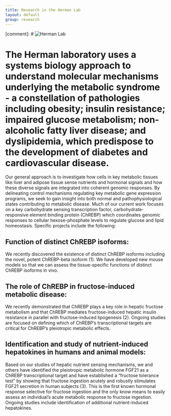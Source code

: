 ```yaml
---
title: Research in the Herman Lab
layout: default
group: research
---
```



[comment]: # <img class="img-fluid mx-auto d-block" src="/static/img/fraseratucsf.jpg" alt="Herman Lab">

# The Herman laboratory uses a systems biology approach to understand molecular mechanisms underlying the metabolic syndrome - a constellation of pathologies including obesity; insulin resistance; impaired glucose metabolism; non-alcoholic fatty liver disease; and dyslipidemia, which predispose to the development of diabetes and cardiovascular disease.

Our general approach is to investigate how cells in key metabolic tissues like liver and adipose tissue sense nutrients and hormonal signals and how these diverse signals are integrated into coherent genomic responses.  By delineating control mechanisms regulating key metabolic gene expression programs, we seek to gain insight into both normal and pathophysiological states contributing to metabolic disease.   Much of our current work focuses on a key carbohydrate sensing transcription factor, carbohydrate-responsive element binding protein (ChREBP) which coordinates genomic responses to cellular hexose-phosphate levels to regulate glucose and lipid homeostasis.  Specific projects include the following: 

## Function of distinct ChREBP isoforms: 
We recently discovered the existence of distinct ChREBP isoforms including the novel, potent ChREBP-beta isoform (1). We have developed new mouse models so that we can assess the tissue-specific functions of distinct ChREBP isoforms in vivo. 


## The role of ChREBP in fructose-induced metabolic disease:  
We recently demonstrated that ChREBP plays a key role in hepatic fructose metabolism and that ChREBP mediates fructose-induced hepatic insulin resistance in parallel with fructose-induced lipogenesis (2).  Ongoing studies are focused on defining which of ChREBP’s transcriptional targets are critical for ChREBP’s pleiotropic metabolic effects.

## Identification and study of nutrient-induced hepatokines in humans and animal models:  
Based on our studies of hepatic nutrient sensing mechanisms, we and others have identified the pleiotropic metabolic hormone FGF21 as a ChREBP transcriptional target and have established a “fructose tolerance test” by showing that fructose ingestion acutely and robustly stimulates FGF21 secretion in human subjects (3).  This is the first known hormonal response selective for fructose ingestion and the only know means to easily assess an individual’s acute metabolic response to fructose ingestion.  Ongoing studies include identification of additional nutrient-induced hepatokines.